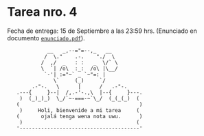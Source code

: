 # Tarea nro. 4

Fecha de entrega: 15 de Septiembre a las 23:59 hrs.
(Enunciado en documento [`enunciado.pdf`](https://github.com/uchileFI3104B-2019B/04-tarea/raw/master/enunciado.pdf)).

```
             __   _,--="=--,_   __
            /  \."    .-.    "./  \
           /  ,/  _   : :   _  \/` \
           \  `| /o\  :_:  /o\ |\__/
            `-'| :="~` _ `~"=: |
               \`     (_)     `/
        .-"-.   \      |      /   .-"-.
   .---{     }--|  /,.-'-.,\  |--{     }---.
    )  (_)_)_)  \_/`~-===-~`\_/  (_(_(_)  (
   (                                       )
    )     Holi, bienvenide a mi tarea     (
   (       ojalá tenga wena nota uwu.      )
    )                                     (
   '---------------------------------------'


```
